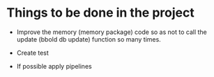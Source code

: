 # Things to be done in the project

- Improve the memory (memory package) code so as not to call the update (bbold
  db update) function so many times.

- Create test

- If possible apply pipelines
